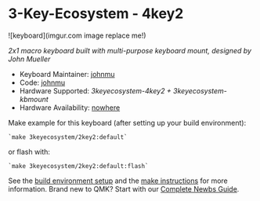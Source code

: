 # 3-Key-Ecosystem - 4key2

![keyboard](imgur.com image replace me!)

*2x1 macro keyboard built with multi-purpose keyboard mount, designed by John Mueller*

* Keyboard Maintainer: [johnmu](https://github.com/softplus)
* Code: [johnmu](https://github.com/softplus/3keyecosystem-qmk-private)
* Hardware Supported: *3keyecosystem-4key2 + 3keyecosystem-kbmount*
* Hardware Availability: [nowhere](https://localhost:8080)

Make example for this keyboard (after setting up your build environment):

    `make 3keyecosystem/2key2:default`

or flash with:

    `make 3keyecosystem/2key2:default:flash`

See the [build environment setup](https://docs.qmk.fm/#/getting_started_build_tools) and the [make instructions](https://docs.qmk.fm/#/getting_started_make_guide) for more information. Brand new to QMK? Start with our [Complete Newbs Guide](https://docs.qmk.fm/#/newbs).
